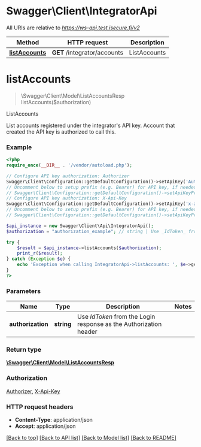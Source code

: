 # Swagger\Client\IntegratorApi

All URIs are relative to *https://ws-api.test.isecure.fi/v2*

Method | HTTP request | Description
------------- | ------------- | -------------
[**listAccounts**](IntegratorApi.md#listAccounts) | **GET** /integrator/accounts | ListAccounts


# **listAccounts**
> \Swagger\Client\Model\ListAccountsResp listAccounts($authorization)

ListAccounts

List accounts registered under the integrator's API key. Account that created the API key is authorized to call this.

### Example
```php
<?php
require_once(__DIR__ . '/vendor/autoload.php');

// Configure API key authorization: Authorizer
Swagger\Client\Configuration::getDefaultConfiguration()->setApiKey('Authorization', 'YOUR_API_KEY');
// Uncomment below to setup prefix (e.g. Bearer) for API key, if needed
// Swagger\Client\Configuration::getDefaultConfiguration()->setApiKeyPrefix('Authorization', 'Bearer');
// Configure API key authorization: X-Api-Key
Swagger\Client\Configuration::getDefaultConfiguration()->setApiKey('x-api-key', 'YOUR_API_KEY');
// Uncomment below to setup prefix (e.g. Bearer) for API key, if needed
// Swagger\Client\Configuration::getDefaultConfiguration()->setApiKeyPrefix('x-api-key', 'Bearer');

$api_instance = new Swagger\Client\Api\IntegratorApi();
$authorization = "authorization_example"; // string | Use _IdToken_ from the Login response as the Authorization header

try {
    $result = $api_instance->listAccounts($authorization);
    print_r($result);
} catch (Exception $e) {
    echo 'Exception when calling IntegratorApi->listAccounts: ', $e->getMessage(), PHP_EOL;
}
?>
```

### Parameters

Name | Type | Description  | Notes
------------- | ------------- | ------------- | -------------
 **authorization** | **string**| Use _IdToken_ from the Login response as the Authorization header |

### Return type

[**\Swagger\Client\Model\ListAccountsResp**](../Model/ListAccountsResp.md)

### Authorization

[Authorizer](../../README.md#Authorizer), [X-Api-Key](../../README.md#X-Api-Key)

### HTTP request headers

 - **Content-Type**: application/json
 - **Accept**: application/json

[[Back to top]](#) [[Back to API list]](../../README.md#documentation-for-api-endpoints) [[Back to Model list]](../../README.md#documentation-for-models) [[Back to README]](../../README.md)

